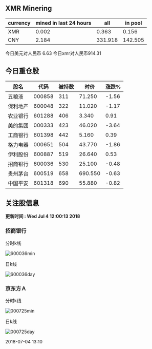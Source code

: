 ## XMR Minering

|currency|mined in last 24 hours|all|in pool|
|---|---|---|---|
|XMR|0.002|0.363|0.156|
|CNY|2.184|331.918|142.505|

今日美元对人民币 6.63	今日xmr对人民币914.31


## 今日重仓股 

|股名|代码|被持数|时价|涨跌%|
|---|---|---|---|---|
|五粮液|000858|311|71.250|-1.56|
|保利地产|600048|322|11.020|-1.17|
|农业银行|601288|406|3.340|0.91|
|美的集团|000333|423|46.020|-3.64|
|工商银行|601398|442|5.160|0.39|
|格力电器|000651|504|43.770|-1.86|
|伊利股份|600887|519|26.640|0.53|
|招商银行|600036|530|25.100|-0.48|
|贵州茅台|600519|658|690.550|-0.63|
|中国平安|601318|690|55.880|-0.82|

## 关注股信息
**更新时间 : Wed Jul  4 12:00:13 2018**
### 招商银行 
分时k线

![600036min](http://image.sinajs.cn/newchart/min/n/sh600036.gif)

日k线

![600036day](http://image.sinajs.cn/newchart/daily/n/sh600036.gif)

### 京东方Ａ 
分时k线

![000725min](http://image.sinajs.cn/newchart/min/n/sz000725.gif)

日k线

![000725day](http://image.sinajs.cn/newchart/daily/n/sz000725.gif)

2018-07-04 13:10